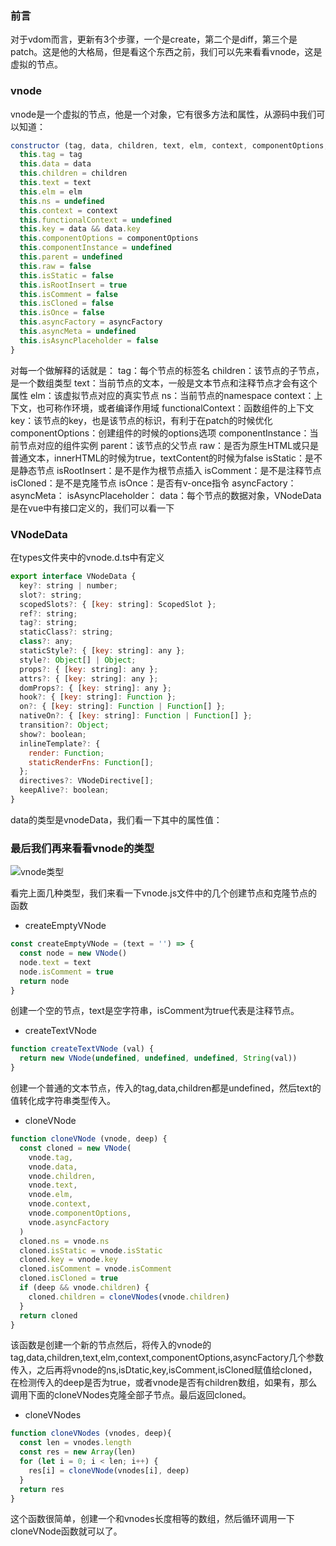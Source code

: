 ### 前言

对于vdom而言，更新有3个步骤，一个是create，第二个是diff，第三个是patch。这是他的大格局，但是看这个东西之前，我们可以先来看看vnode，这是虚拟的节点。

### vnode

vnode是一个虚拟的节点，他是一个对象，它有很多方法和属性，从源码中我们可以知道：

```js
constructor (tag, data, children, text, elm, context, componentOptions, asyncFactory) {
  this.tag = tag
  this.data = data
  this.children = children
  this.text = text
  this.elm = elm
  this.ns = undefined
  this.context = context
  this.functionalContext = undefined
  this.key = data && data.key
  this.componentOptions = componentOptions
  this.componentInstance = undefined
  this.parent = undefined
  this.raw = false
  this.isStatic = false
  this.isRootInsert = true
  this.isComment = false
  this.isCloned = false
  this.isOnce = false
  this.asyncFactory = asyncFactory
  this.asyncMeta = undefined
  this.isAsyncPlaceholder = false
}
```
对每一个做解释的话就是：
tag：每个节点的标签名
children：该节点的子节点，是一个数组类型
text：当前节点的文本，一般是文本节点和注释节点才会有这个属性
elm：该虚拟节点对应的真实节点
ns：当前节点的namespace
context：上下文，也可称作环境，或者编译作用域
functionalContext：函数组件的上下文
key：该节点的key，也是该节点的标识，有利于在patch的时候优化
componentOptions：创建组件的时候的options选项
componentInstance：当前节点对应的组件实例
parent：该节点的父节点
raw：是否为原生HTML或只是普通文本，innerHTML的时候为true，textContent的时候为false
isStatic：是不是静态节点
isRootInsert：是不是作为根节点插入
isComment：是不是注释节点
isCloned：是不是克隆节点
isOnce：是否有v-once指令
asyncFactory：
asyncMeta：
isAsyncPlaceholder：
data：每个节点的数据对象，VNodeData是在vue中有接口定义的，我们可以看一下

### VNodeData

在types文件夹中的vnode.d.ts中有定义

```js
export interface VNodeData {
  key?: string | number;
  slot?: string;
  scopedSlots?: { [key: string]: ScopedSlot };
  ref?: string;
  tag?: string;
  staticClass?: string;
  class?: any;
  staticStyle?: { [key: string]: any };
  style?: Object[] | Object;
  props?: { [key: string]: any };
  attrs?: { [key: string]: any };
  domProps?: { [key: string]: any };
  hook?: { [key: string]: Function };
  on?: { [key: string]: Function | Function[] };
  nativeOn?: { [key: string]: Function | Function[] };
  transition?: Object;
  show?: boolean;
  inlineTemplate?: {
    render: Function;
    staticRenderFns: Function[];
  };
  directives?: VNodeDirective[];
  keepAlive?: boolean;
}
```

data的类型是vnodeData，我们看一下其中的属性值：

### 最后我们再来看看vnode的类型

![vnode类型](http://laihuamin.oss-cn-beijing.aliyuncs.com/vnode%E7%B1%BB%E5%9E%8B.png)

看完上面几种类型，我们来看一下vnode.js文件中的几个创建节点和克隆节点的函数

- createEmptyVNode

```js
const createEmptyVNode = (text = '') => {
  const node = new VNode()
  node.text = text
  node.isComment = true
  return node
}
```
创建一个空的节点，text是空字符串，isComment为true代表是注释节点。

- createTextVNode

```js
function createTextVNode (val) {
  return new VNode(undefined, undefined, undefined, String(val))
}
```
创建一个普通的文本节点，传入的tag,data,children都是undefined，然后text的值转化成字符串类型传入。

- cloneVNode

```js
function cloneVNode (vnode, deep) {
  const cloned = new VNode(
    vnode.tag,
    vnode.data,
    vnode.children,
    vnode.text,
    vnode.elm,
    vnode.context,
    vnode.componentOptions,
    vnode.asyncFactory
  )
  cloned.ns = vnode.ns
  cloned.isStatic = vnode.isStatic
  cloned.key = vnode.key
  cloned.isComment = vnode.isComment
  cloned.isCloned = true
  if (deep && vnode.children) {
    cloned.children = cloneVNodes(vnode.children)
  }
  return cloned
}
```
该函数是创建一个新的节点然后，将传入的vnode的tag,data,children,text,elm,context,componentOptions,asyncFactory几个参数传入，之后再将vnode的ns,isDtatic,key,isComment,isCloned赋值给cloned，在检测传入的deep是否为true，或者vnode是否有children数组，如果有，那么调用下面的cloneVNodes克隆全部子节点。最后返回cloned。


- cloneVNodes

```js
function cloneVNodes (vnodes, deep){
  const len = vnodes.length
  const res = new Array(len)
  for (let i = 0; i < len; i++) {
    res[i] = cloneVNode(vnodes[i], deep)
  }
  return res
}
```
这个函数很简单，创建一个和vnodes长度相等的数组，然后循环调用一下cloneVNode函数就可以了。